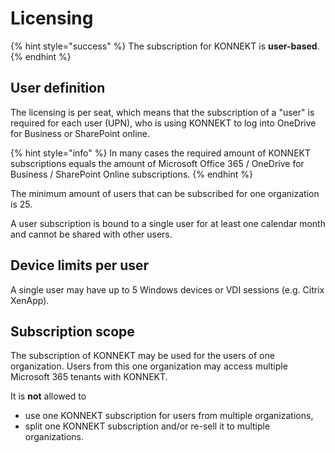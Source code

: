 # Licensing

{% hint style="success" %}
The subscription for KONNEKT is **user-based**.&#x20;
{% endhint %}

## User definition

The licensing is per seat, which means that the subscription of a "user" is required for each user (UPN), who is using KONNEKT to log into OneDrive for Business or SharePoint online.

{% hint style="info" %}
In many cases the required amount of KONNEKT subscriptions equals the amount of Microsoft Office 365 / OneDrive for Business / SharePoint Online subscriptions.
{% endhint %}

The minimum amount of users that can be subscribed for one organization is 25.

A user subscription is bound to a single user for at least one calendar month and cannot be shared with other users.

## Device limits per user

A single user may have up to 5 Windows devices or VDI sessions (e.g. Citrix XenApp).

## Subscription scope

The subscription of KONNEKT may be used for the users of one organization. Users from this one organization may access multiple Microsoft 365 tenants with KONNEKT.

It is **not** allowed to&#x20;

* use one KONNEKT subscription for users from multiple organizations,
* split one KONNEKT subscription and/or re-sell it to multiple organizations.
